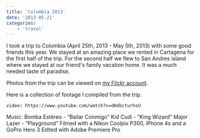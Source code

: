```yaml
---
title: 'Colombia 2013'
date: '2013-05-21'
categories:
    - 'travel'
---
```


I took a trip to Colombia (April 25th, 2013 - May 5th, 2013) with some good friends this year. We stayed at an amazing place we rented in Cartagena for the first half of the trip. For the second half we flew to San Andres island where we stayed at our friend's family vacation home. It was a much needed taste of paradise.

Photos from the trip can be viewed on [my Flickr account](https://www.flickr.com/photos/brianbehrens/sets/72157633474359838/).

Here is a collection of footage I compiled from the trip.

`video: https://www.youtube.com/watch?v=dHdbcturhsU`

Music: Bomba Estéreo - “Bailar Conmigo” Kid Cudi - “King Wizard” Major Lazer - “Playground” Filmed with a Nikon Coolpix P300, iPhone 4s and a GoPro Hero 3 Edited with Adobe Premiere Pro
